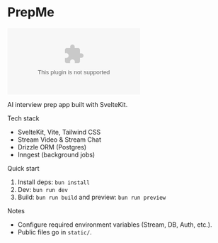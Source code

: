 # PrepMe

![CodeRabbit Pull Request Reviews](https://img.shields.io/coderabbit/prs/github/saent-x/prepme.ai?utm_source=oss&utm_medium=github&utm_campaign=saent-x%2Fprepme.ai&labelColor=171717&color=FF570A&link=https%3A%2F%2Fcoderabbit.ai&label=CodeRabbit+Reviews)


AI interview prep app built with SvelteKit.

Tech stack
- SvelteKit, Vite, Tailwind CSS
- Stream Video & Stream Chat
- Drizzle ORM (Postgres)
- Inngest (background jobs)

Quick start
1) Install deps: `bun install`
2) Dev: `bun run dev`
3) Build: `bun run build` and preview: `bun run preview`

Notes
- Configure required environment variables (Stream, DB, Auth, etc.).
- Public files go in `static/`.

